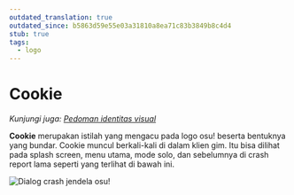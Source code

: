 ```yaml
---
outdated_translation: true
outdated_since: b5863d59e55e03a31810a8ea71c83b3849b8c4d4
stub: true
tags:
  - logo
---
```


# Cookie

*Kunjungi juga: [Pedoman identitas visual](/wiki/Brand_identity_guidelines)*

**Cookie** merupakan istilah yang mengacu pada logo osu! beserta bentuknya yang bundar. Cookie muncul berkali-kali di dalam klien gim. Itu bisa dilihat pada splash screen, menu utama, mode solo, dan sebelumnya di crash report lama seperti yang terlihat di bawah ini.

![Dialog crash jendela osu!](img/Pippi_corruption.jpg)

<!--TODO: Add images and links-->
